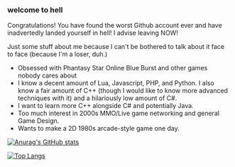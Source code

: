 ### welcome to hell

Congratulations! You have found the worst Github account ever and have inadvertedly landed yourself in hell! I advise leaving NOW!

Just some stuff about me because I can't be bothered to talk about it face to face (because I'm a loser, duh.)

- Obsessed with Phantasy Star Online Blue Burst and other games nobody cares about
- I know a decent amount of Lua, Javascript, PHP, and Python. I also know a fair amount of C++ (though I would like to know more advanced techniques with it) and a hilariously low amount of C#.
- I want to learn more C++ alongside C# and potentially Java.
- Too much interest in 2000s MMO/Live game networking and general Game Design.
- Wants to make a 2D 1980s arcade-style game one day.

[![Anurag's GitHub stats](https://github-readme-stats.vercel.app/api?username=Kobun42&theme=dark)](https://github.com/anuraghazra/github-readme-stats)

[![Top Langs](https://github-readme-stats.vercel.app/api/top-langs/?username=Kobun42&theme=dark)](https://github.com/anuraghazra/github-readme-stats)

<!-- refreshing now-->
<!--
**Kobun42/kobun42** is a ✨ _special_ ✨ repository because its `README.md` (this file) appears on your GitHub profile.

Here are some ideas to get you started:

- 🔭 I’m currently working on ...
- 🌱 I’m currently learning ...
- 👯 I’m looking to collaborate on ...
- 🤔 I’m looking for help with ...
- 💬 Ask me about ...
- 📫 How to reach me: ...
- 😄 Pronouns: ...
- ⚡ Fun fact: ...
-->

